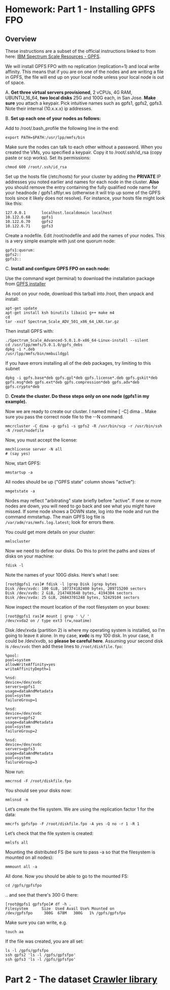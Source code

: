 # Homework: Part 1 - Installing GPFS FPO

## Overview

These instructions are a subset of the official instructions linked to from here: [IBM Spectrum Scale Resources - GPFS](https://www.ibm.com/support/knowledgecenter/en/STXKQY_5.0.1/com.ibm.spectrum.scale.v5r01.doc/bl1ins_manuallyinstallingonlinux_packages.htm).


We will install GPFS FPO with no replication (replication=1) and local write affinity.  This means that if you are on one of the nodes and are writing a file in GPFS, the file will end up on your local node unless your local node is out of space.

A. __Get three virtual servers provisioned__, 2 vCPUs, 4G RAM, UBUNTU\_16\_64, __two local disks__ 25G and 100G each, in San Jose. __Make sure__ you attach a keypair.  Pick intuitive names such as gpfs1, gpfs2, gpfs3.  Note their internal (10.x.x.x) ip addresses.

B. __Set up each one of your nodes as follows:__

Add to /root/.bash\_profile the following line in the end:

    export PATH=$PATH:/usr/lpp/mmfs/bin

Make sure the nodes can talk to each other without a password.  When you created the VMs, you specified a keypair.  Copy it to /root/.ssh/id\_rsa (copy paste or scp works).  Set its permissions:

    chmod 600 /root/.ssh/id_rsa

Set up the hosts file (/etc/hosts) for your cluster by adding the __PRIVATE__ IP addresses you noted earlier and names for each node in the cluster.  __Also__ you should remove the entry containing the fully qualified node name for your headnode / gpfs1.sftlyr.ws (otherwise it will trip up some of the GPFS tools since it likely does not resolve). For instance, your hosts file might look like this:

    127.0.0.1 		localhost.localdomain localhost
    10.122.6.68		gpfs1
    10.122.6.70		gpfs2
    10.122.6.71		gpfs3

Create a nodefile.  Edit /root/nodefile and add the names of your nodes.  This is a very simple example with just one quorum node:

    gpfs1:quorum:
    gpfs2::
    gpfs3::

C. __Install and configure GPFS FPO on each node:__

Use the command wget (terminal) to download the installation package from [GPFS installer](https://dal05.objectstorage.softlayer.net/v1/AUTH_c93299cb-85f8-4361-b654-67c868bcb6f6/gpfs/Spectrum_Scale_ADV_501_x86_64_LNX.tar.gz)



As root on your node, download this tarball into /root, then unpack and install:
```
apt-get update
apt-get install ksh binutils libaio1 g++ make m4
cd
tar -xvzf Spectrum_Scale_ADV_501_x86_64_LNX.tar.gz
```
Then install GPFS with:
```
./Spectrum_Scale_Advanced-5.0.1.0-x86_64-Linux-install --silent
cd /usr/lpp/mmfs/5.0.1.0/gpfs_debs
dpkg -i *.deb
/usr/lpp/mmfs/bin/mmbuildgpl
```

If you have errors installing all of the deb packages, try limiting to this subnet
```
dpkg -i gpfs.base*deb gpfs.gpl*deb gpfs.license*.deb gpfs.gskit*deb 
gpfs.msg*deb gpfs.ext*deb gpfs.compression*deb gpfs.adv*deb gpfs.crypto*deb
```

D. __Create the cluster.  Do these steps only on one node (gpfs1 in my example).__

Now we are ready to create our cluster.  I named mine \[ -C\] dima .. Make sure you pass the correct node file to the --N command.

    mmcrcluster -C dima -p gpfs1 -s gpfs2 -R /usr/bin/scp -r /usr/bin/ssh -N /root/nodefile

Now, you must accept the license:

    mmchlicense server -N all
    # (say yes)

Now, start GPFS:

    mmstartup -a

All nodes should be up ("GPFS state" column shows "active"):

    mmgetstate -a

Nodes may reflect "arbitrating" state briefly before "active".  If one or more nodes are down, you will need to go back and see what you might have missed. If some node shows a DOWN state, log into the node and run the command  mmstartup. The main GPFS log file is `/var/adm/ras/mmfs.log.latest`; look for errors there.

You could get more details on your cluster:

    mmlscluster

Now we need to define our disks. Do this to print the paths and sizes of disks on your machine:

    fdisk -l

Note the names of your 100G disks. Here's what I see:

    [root@gpfs1 ras]# fdisk -l |grep Disk |grep bytes
    Disk /dev/xvdc: 100 GiB, 107374182400 bytes, 209715200 sectors
    Disk /dev/xvdb: 2 GiB, 2147483648 bytes, 4194304 sectors
    Disk /dev/xvda: 25 GiB, 26843701248 bytes, 52429104 sectors

Now inspect the mount location of the root filesystem on your boxes:

    [root@gpfs1 ras]# mount | grep ' \/ '
    /dev/xvda2 on / type ext3 (rw,noatime)

Disk /dev/xvda (partition 2) is where my operating system is installed, so I'm going to leave it alone.  In my case, __xvdc__ is my 100 disk.  In your case, it could be /dev/xvdb, so __please be careful here__.  Assuming your second disk is `/dev/xvdc` then add these lines to `/root/diskfile.fpo`:

    %pool:
    pool=system
    allowWriteAffinity=yes
    writeAffinityDepth=1

    %nsd:
    device=/dev/xvdc
    servers=gpfs1
    usage=dataAndMetadata
    pool=system
    failureGroup=1

    %nsd:
    device=/dev/xvdc
    servers=gpfs2
    usage=dataAndMetadata
    pool=system
    failureGroup=2

    %nsd:
    device=/dev/xvdc
    servers=gpfs3
    usage=dataAndMetadata
    pool=system
    failureGroup=3

Now run:

    mmcrnsd -F /root/diskfile.fpo

You should see your disks now:

    mmlsnsd -m

Let’s create the file system.  We are using the replication factor 1 for the data:

    mmcrfs gpfsfpo -F /root/diskfile.fpo -A yes -Q no -r 1 -R 1

Let’s check that the file system is created:

    mmlsfs all

Mounting the distributed FS (be sure to pass -a so that the filesystem is mounted on all nodes):

    mmmount all -a

All done.  Now you should be able to go to the mounted FS:

    cd /gpfs/gpfsfpo

.. and see that there's 300 G there:

    [root@gpfs1 gpfsfpo]# df -h .
    Filesystem      Size  Used Avail Use% Mounted on
    /dev/gpfsfpo     300G  678M   300G   1% /gpfs/gpfsfpo

Make sure you can write, e.g.

    touch aa

If the file was created, you are all set:

    ls -l /gpfs/gpfsfpo
    ssh gpfs2 'ls -l /gpfs/gpfsfpo'
    ssh gpfs3 'ls -l /gpfs/gpfsfpo'


# Part 2 - The dataset [Crawler library](https://github.com/MIDS-scaling-up/v2/blob/master/week12/hw/dataset.md)
